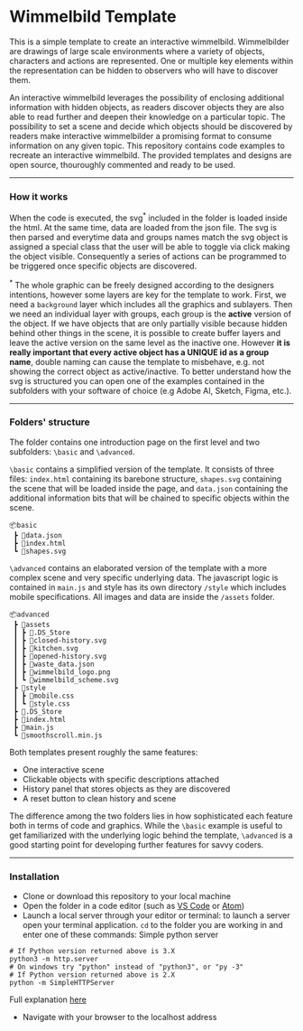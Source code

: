 # Wimmelbild Template
This is a simple template to create an interactive wimmelbild. Wimmelbilder are drawings of large scale environments where a variety of objects, characters and actions are represented. One or multiple key elements within the representation can be hidden to observers who will have to discover them. 

An interactive wimmelbild leverages the possibility of enclosing additional information with hidden objects, as readers discover objects they are also able to read further and deepen their knowledge on a particular topic. The possibility to set a scene and decide which objects should be discovered by readers make interactive wimmelbilder a promising format to consume information on any given topic. This repository contains code examples to recreate an interactive wimmelbild. The provided templates and designs are open source, thouroughly commented and ready to be used.

----
### How it works
When the code is executed, the svg<sup>*</sup> included in the folder is loaded inside the html. At the same time, data are loaded from the json file. The svg is then parsed and everytime data and groups names match the svg object is assigned a special class that the user will be able to toggle via click making the object visible. Consequently a series of actions can be programmed to be triggered once specific objects are discovered. 

<sup>*</sup> The whole graphic can be freely designed according to the designers intentions, however some layers are key for the template to work. First, we need a `background` layer which includes all the graphics and sublayers. Then we need an individual layer with groups, each group is the **active** version of the object. If we have objects that are only partially visible because hidden behind other things in the scene, it is possible to create buffer layers and leave the active version on the same level as the inactive one. However **it is really important that every active object has a UNIQUE id as a group name**, double naming can cause the template to misbehave, e.g. not showing the correct object as active/inactive. To better understand how the svg is structured you can open one of the examples contained in the subfolders with your software of choice (e.g Adobe AI, Sketch, Figma, etc.).

----
### Folders' structure

The folder contains one introduction page on the first level and two subfolders: `\basic` and `\advanced`.

`\basic` contains a simplified version of the template. It consists of three files: `index.html` containing its barebone structure, `shapes.svg` containing the scene that will be loaded inside the page, and `data.json` containing the additional information bits that will be chained to specific objects within the scene.

```
📦basic
 ┣ 📜data.json
 ┣ 📜index.html
 ┗ 📜shapes.svg
```

`\advanced` contains an elaborated version of the template with a more complex scene and very specific underlying data. The javascript logic is contained in `main.js` and style has its own directory `/style` which includes mobile specifications. All images and data are inside the `/assets` folder.

```
📦advanced
 ┣ 📂assets
 ┃ ┣ 📜.DS_Store
 ┃ ┣ 📜closed-history.svg
 ┃ ┣ 📜kitchen.svg
 ┃ ┣ 📜opened-history.svg
 ┃ ┣ 📜waste_data.json
 ┃ ┣ 📜wimmelbild_logo.png
 ┃ ┗ 📜wimmelbild_scheme.svg
 ┣ 📂style
 ┃ ┣ 📜mobile.css
 ┃ ┗ 📜style.css
 ┣ 📜.DS_Store
 ┣ 📜index.html
 ┣ 📜main.js
 ┗ 📜smoothscroll.min.js
```

Both templates present roughly the same features:
- One interactive scene 
- Clickable objects with specific descriptions attached
- History panel that stores objects as they are discovered
- A reset button to clean history and scene

The difference among the two folders lies in how sophisticated each feature both in terms of code and graphics. While the `\basic` example is useful to get familiarized with the underlying logic behind the template, `\advanced` is a good starting point for developing further features for savvy coders.

----
### Installation
- Clone or download this repository to your local machine
- Open the folder in a code editor (such as [VS Code](https://code.visualstudio.com/) or [Atom](https://atom.io/))
- Launch a local server through your editor or terminal:
to launch a server open your terminal application. `cd` to the folder you are working in and enter one of these commands:
Simple python server
```
# If Python version returned above is 3.X
python3 -m http.server
# On windows try "python" instead of "python3", or "py -3"
# If Python version returned above is 2.X
python -m SimpleHTTPServer
```

Full explanation [here](https://developer.mozilla.org/en-US/docs/Learn/Common_questions/set_up_a_local_testing_server)
- Navigate with your browser to the localhost address
